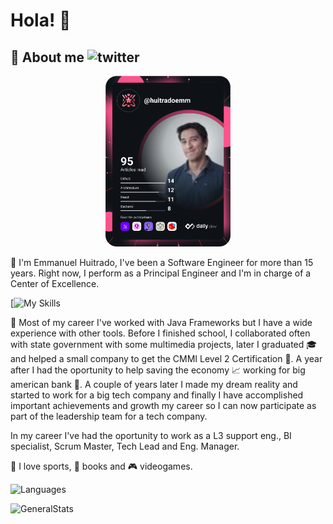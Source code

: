 # Hola! 👋 
## 🏡 About me ![twitter](https://img.shields.io/twitter/url?label=huitradoemm&style=social&url=https%3A%2F%2Ftwitter.com%2Fhuitradoemm)
<p align="center">
<a href="https://app.daily.dev/huitradoemm"><img src="https://github.com/emmanuel-huitrado/emmanuel-huitrado/blob/main/devcard.svg" width="200" alt="Emmanuel Huitrado's Dev Card"/></a>
</p>
   
🎩 I'm Emmanuel Huitrado, I've been a Software Engineer for more than 15 years. Right now, I perform as a Principal Engineer and I'm in charge of a Center of Excellence. 

[![My Skills](https://skillicons.dev/icons?i=aws,bash,docker,express,figma,git,graphql,html,idea,java,js,jenkins,jquery,kubernetes,linux,md,mongodb,mysql,nodejs,postgres,react,sass,spring,vim)

🏁 Most of my career I've worked with Java Frameworks but I have a wide experience with other tools.
Before I finished school, I collaborated often with state government with some multimedia projects, later I graduated 🎓 and helped a small company to get the CMMI Level 2 Certification 🥇. 
A year after I had the oportunity to help saving the economy 📈 working for big american bank 🏦. A couple of years later I made my dream reality and started to work for a big tech company and finally I have accomplished important achievements and growth my career so I can now participate as part of the leadership team for a tech company.

In my career I've had the oportunity to work as a L3 support eng., BI specialist, Scrum Master, Tech Lead and Eng. Manager. 

🏈 I love sports, 📖 books and 🎮 videogames. 

![Languages](https://github-readme-stats.vercel.app/api/top-langs/?username=emmanuel-huitrado&theme=blue-green)

![GeneralStats](https://github-readme-stats.vercel.app/api?username=emmanuel-huitrado&show_icons=true)


